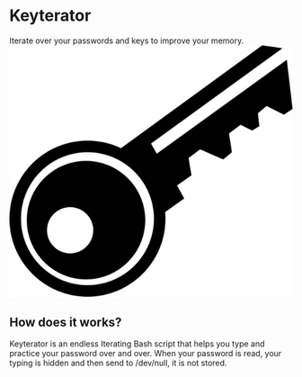 # Keyterator
Iterate over your passwords and keys to improve your memory.
![alt text](https://github.com/victoroalvarez/keyterator/blob/master/key-1294351_640.png "Keyterator")

## How does it works?
Keyterator is an endless Iterating Bash script that helps you type and practice your password over and over. When your password is read, your typing is hidden and then send to /dev/null, it is not stored.

